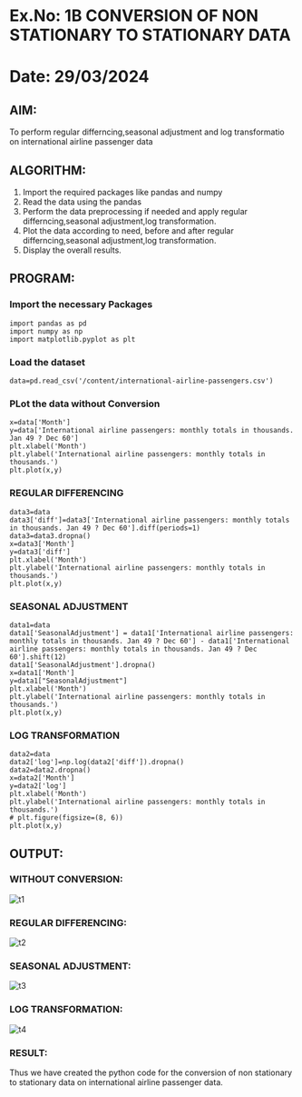 # Ex.No: 1B                     CONVERSION OF NON STATIONARY TO STATIONARY DATA
# Date: 29/03/2024

## AIM:
To perform regular differncing,seasonal adjustment and log transformatio on international airline passenger data

## ALGORITHM:
1. Import the required packages like pandas and numpy
2. Read the data using the pandas
3. Perform the data preprocessing if needed and apply regular differncing,seasonal adjustment,log transformation.
4. Plot the data according to need, before and after regular differncing,seasonal adjustment,log transformation.
5. Display the overall results.
   
## PROGRAM:
### Import the necessary Packages
```
import pandas as pd
import numpy as np
import matplotlib.pyplot as plt
```

### Load the dataset
```
data=pd.read_csv('/content/international-airline-passengers.csv')
```

### PLot the data without Conversion
```
x=data['Month']
y=data['International airline passengers: monthly totals in thousands. Jan 49 ? Dec 60']
plt.xlabel('Month')
plt.ylabel('International airline passengers: monthly totals in thousands.')
plt.plot(x,y)
```

### REGULAR DIFFERENCING
```
data3=data
data3['diff']=data3['International airline passengers: monthly totals in thousands. Jan 49 ? Dec 60'].diff(periods=1)
data3=data3.dropna()
x=data3['Month']
y=data3['diff']
plt.xlabel('Month')
plt.ylabel('International airline passengers: monthly totals in thousands.')
plt.plot(x,y)
```

### SEASONAL ADJUSTMENT
```
data1=data
data1['SeasonalAdjustment'] = data1['International airline passengers: monthly totals in thousands. Jan 49 ? Dec 60'] - data1['International airline passengers: monthly totals in thousands. Jan 49 ? Dec 60'].shift(12)
data1['SeasonalAdjustment'].dropna()
x=data1['Month']
y=data1["SeasonalAdjustment"]
plt.xlabel('Month')
plt.ylabel('International airline passengers: monthly totals in thousands.')
plt.plot(x,y)
```

### LOG TRANSFORMATION
```
data2=data
data2['log']=np.log(data2['diff']).dropna()
data2=data2.dropna()
x=data2['Month']
y=data2['log']
plt.xlabel('Month')
plt.ylabel('International airline passengers: monthly totals in thousands.')
# plt.figure(figsize=(8, 6)) 
plt.plot(x,y)
```

## OUTPUT:
### WITHOUT CONVERSION:
![t1](https://github.com/Ishu-Vasanth/TSA_EXP1B/assets/94154614/c6110233-a143-44fc-8055-73256231bdb1)

### REGULAR DIFFERENCING:
![t2](https://github.com/Ishu-Vasanth/TSA_EXP1B/assets/94154614/f13bc5b1-f547-4a2e-b52e-53bee0ba4166)

### SEASONAL ADJUSTMENT:
![t3](https://github.com/Ishu-Vasanth/TSA_EXP1B/assets/94154614/9e15eef9-4278-486b-9fa6-766b373ecc73)

### LOG TRANSFORMATION:
![t4](https://github.com/Ishu-Vasanth/TSA_EXP1B/assets/94154614/75a84c2a-e8d5-4e98-b88e-26e6da9d5d9d)


### RESULT:
Thus we have created the python code for the conversion of non stationary to stationary data on international airline passenger
data.
